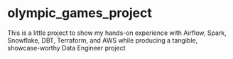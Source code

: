 # olympic_games_project
 This is a little project to show my hands-on experience with Airflow, Spark, Snowflake, DBT, Terraform, and AWS while producing a tangible, showcase-worthy Data Engineer project
